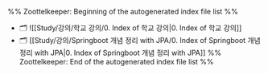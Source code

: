 %% Zoottelkeeper: Beginning of the autogenerated index file list  %%
- 🗂️ ![[Study/강의/학교 강의/0. Index of 학교 강의|0. Index of 학교 강의]]
- 🗂️ [[Study/강의/Springboot 개념 정리 with JPA/0. Index of Springboot 개념 정리 with JPA|0. Index of Springboot 개념 정리 with JPA]]
%% Zoottelkeeper: End of the autogenerated index file list  %%
